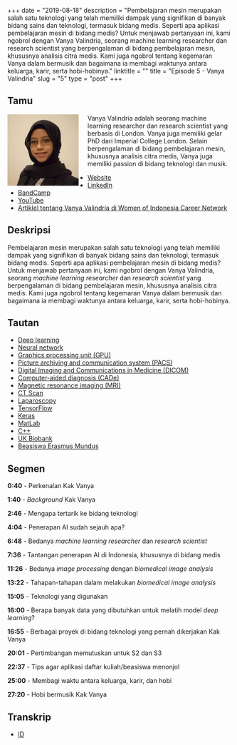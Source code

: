 +++
date = "2019-08-18"
description = "Pembelajaran mesin merupakan salah satu teknologi yang telah memiliki dampak yang signifikan di banyak bidang sains dan teknologi, termasuk bidang medis. Seperti apa aplikasi pembelajaran mesin di bidang medis? Untuk menjawab pertanyaan ini, kami ngobrol dengan Vanya Valindria, seorang machine learning researcher dan research scientist yang berpengalaman di bidang pembelajaran mesin, khususnya analisis citra medis. Kami juga ngobrol tentang kegemaran Vanya dalam bermusik dan bagaimana ia membagi waktunya antara keluarga, karir, serta hobi-hobinya."
linktitle = ""
title = "Episode 5 - Vanya Valindria"
slug = "5"
type = "post"
+++

## Tamu
<img style="float: left; width: 160px; margin-right: 20px;" src="/img/ep5.png">

Vanya Valindria adalah seorang machine learning researcher dan research scientist yang berbasis di London. Vanya juga memiliki gelar PhD dari Imperial College London. Selain berpengalaman di bidang pembelajaran mesin, khususnya analisis citra medis, Vanya juga memiliki passion di bidang teknologi dan musik.

- [Website](https://vanya2v.wordpress.com) 
- [LinkedIn](https://www.linkedin.com/in/vanyavalindria/) 
- [BandCamp](https://vanya2v.bandcamp.com/)
- [YouTube](https://www.youtube.com/channel/UC000VnOeiJ_pAEl7SrlOlSg)
- [Artiklel tentang Vanya Valindria di Women of Indonesia Career Network](https://wincareernetwork.com/blog/vanya-valindria)

## Deskripsi 
Pembelajaran mesin merupakan salah satu teknologi yang telah memiliki dampak yang signifikan di banyak bidang sains dan teknologi, termasuk bidang medis. Seperti apa aplikasi pembelajaran mesin di bidang medis? Untuk menjawab pertanyaan ini, kami ngobrol dengan Vanya Valindria, seorang *machine learning researcher* dan *research scientist* yang berpengalaman di bidang pembelajaran mesin, khususnya analisis citra medis. Kami juga ngobrol tentang kegemaran Vanya dalam bermusik dan bagaimana ia membagi waktunya antara keluarga, karir, serta hobi-hobinya.

<div class="audioplayer">
    <audio>
        <source src="https://d3ctxlq1ktw2nl.cloudfront.net/staging/2019-7-19/21231434-44100-2-53dd73f917498.m4a" type="audio/mp4" rel="preload" as="audio">
    </audio>
</div>

## Tautan
- [Deep learning](https://en.wikipedia.org/wiki/Deep_learning)
- [Neural network](https://en.wikipedia.org/wiki/Neural_network)
- [Graphics processing unit (GPU)](https://en.wikipedia.org/wiki/Graphics_processing_unit)
- [Picture archiving and communication system (PACS)](https://en.wikipedia.org/wiki/Picture_archiving_and_communication_system)
- [Digital Imaging and Communications in Medicine (DICOM)](https://en.wikipedia.org/wiki/DICOM)
- [Computer-aided diagnosis (CADe)](https://en.wikipedia.org/wiki/Computer-aided_diagnosis)
- [Magnetic resonance imaging (MRI)](https://en.wikipedia.org/wiki/Magnetic_resonance_imaging)
- [CT Scan](https://en.wikipedia.org/wiki/CT_scan)
- [Laparoscopy](https://en.wikipedia.org/wiki/Laparoscopy)
- [TensorFlow](https://www.tensorflow.org/)
- [Keras](http://keras.io/)
- [MatLab](https://www.mathworks.com/products/matlab.html)
- [C++](https://en.wikipedia.org/wiki/C%2B%2B)
- [UK Biobank](https://en.wikipedia.org/wiki/UK_Biobank)
- [Beasiswa Erasmus Mundus](https://en.wikipedia.org/wiki/Erasmus_Mundus)

## Segmen
**0:40**  - Perkenalan Kak Vanya

**1:40** - *Background* Kak Vanya

**2:46** - Mengapa tertarik ke bidang teknologi

**4:04** - Penerapan AI sudah sejauh apa?

**6:48** - Bedanya *machine learning researcher* dan *research scientist*

**7:36** - Tantangan penerapan AI di Indonesia, khususnya di bidang medis

**11:26** - Bedanya *image processing* dengan *biomedical image analysis*

**13:22** - Tahapan-tahapan dalam melakukan *biomedical image analysis*

**15:05** - Teknologi yang digunakan

**16:00** - Berapa banyak data yang dibutuhkan untuk melatih model *deep learning*?

**16:55** - Berbagai proyek di bidang teknologi yang pernah dikerjakan Kak Vanya

**20:01** - Pertimbangan memutuskan untuk S2 dan S3

**22:37** - Tips agar aplikasi daftar kuliah/beasiswa menonjol

**25:00** - Membagi waktu antara keluarga, karir, dan hobi

**27:20** - Hobi bermusik Kak Vanya


## Transkrip
- [ID](transcript)
